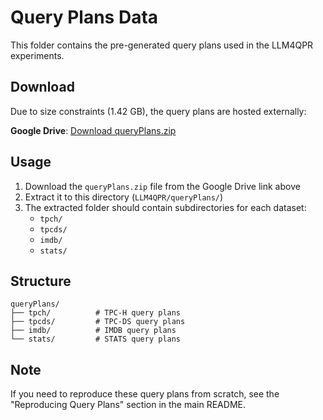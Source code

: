 # Query Plans Data

This folder contains the pre-generated query plans used in the LLM4QPR experiments.

## Download

Due to size constraints (1.42 GB), the query plans are hosted externally:

**Google Drive**: [Download queryPlans.zip](https://drive.google.com/file/d/YOUR_FILE_ID/view?usp=sharing)

## Usage

1. Download the `queryPlans.zip` file from the Google Drive link above
2. Extract it to this directory (`LLM4QPR/queryPlans/`)
3. The extracted folder should contain subdirectories for each dataset:
   - `tpch/`
   - `tpcds/`
   - `imdb/`
   - `stats/`

## Structure

```
queryPlans/
├── tpch/          # TPC-H query plans
├── tpcds/         # TPC-DS query plans  
├── imdb/          # IMDB query plans
└── stats/         # STATS query plans
```

## Note

If you need to reproduce these query plans from scratch, see the "Reproducing Query Plans" section in the main README. 